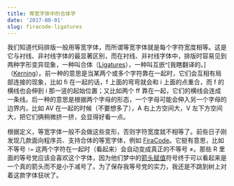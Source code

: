 ```yaml
---
title: 等宽字体中的合体字
date: '2017-08-01'
slug: firacode-ligatures
---
```


我们知道代码排版一般用等宽字体，而所谓等宽字体就是每个字符宽度相等。这是它与衬线、非衬线字体的最显著区别，而在衬线、非衬线字体中，排版时容易见到两种字形变异现象，一种叫合体（[Ligatures](https://en.wikipedia.org/wiki/Typographic_ligature)），一种叫互嵌^[我瞎翻译的。]（[Kerning](https://en.wikipedia.org/wiki/Kerning)）。前一种的意思是当某两个或多个字符靠在一起时，它们会互相有局部连接的现象，比如 fi 在一起的话，f 上面的弯弯就会和 i 上面的点重合，而 f 的横线也会伸到 i 那一竖的起始位置；又比如两个 ff 靠在一起，它们的横线会连成一条线。后一种的意思是根据两个字母的形态，一个字母可能会伸入另一个字母的边界内，比如 AV 在一起的时候（不要想多了），A 右上方空间大，V 左下方空间大，把它们俩稍微挤一挤，会显得好看一点。

根据定义，等宽字体一般不会做这些变形，否则字符宽度就不相等了。前些日子刚发现几款面向程序员、支持合体的等宽字体，例如 [FiraCode](https://github.com/tonsky/FiraCode)。它挺有意思，比如不等号 `!=` 这两个字符在一起时（看起来）会自动变成真正的不等号 &ne;。那些 R 里面的等号党应该会喜欢这个字体，因为他们梦中的[箭头赋值](/cn/2012/09/equal-and-arrow/)符号终于可以看起来是一个真的箭头而不是小于减号了。为了保存我等号党的实力，我还是不跳到树上对着这款字体狂吠了。
